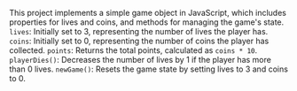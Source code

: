 This project implements a simple game object in JavaScript, which includes properties for lives and coins, and methods for managing the game's state.
`lives`: Initially set to 3, representing the number of lives the player has.
`coins`: Initially set to 0, representing the number of coins the player has collected.
`points`: Returns the total points, calculated as `coins * 10`.
`playerDies()`: Decreases the number of lives by 1 if the player has more than 0 lives.
`newGame()`: Resets the game state by setting lives to 3 and coins to 0.

